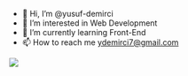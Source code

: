 - 👋 Hi, I’m @yusuf-demirci
- 👀 I’m interested in Web Development
- 🌱 I’m currently learning Front-End
- 📫 How to reach me ydemirci7@gmail.com


<img align="center" src="https://github-readme-stats.vercel.app/api/<CARD_TYPE>/?username=<yusuf-demirci>&theme=<THEME_NAME>" />



<!---
Yusuf-D/Yusuf-D is a ✨ special ✨ repository because its `README.md` (this file) appears on your GitHub profile.
You can click the Preview link to take a look at your changes.
--->

